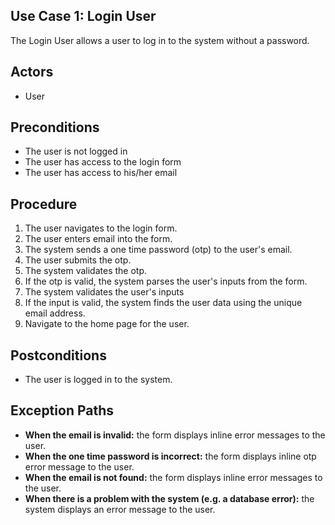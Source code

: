 Use Case 1: Login User
---
The Login User allows a user to log in to the system without a password.

Actors
---
* User

Preconditions
---
* The user is not logged in
* The user has access to the login form
* The user has access to his/her email

Procedure
---
1. The user navigates to the login form.
2. The user enters email into the form.
3. The system sends a one time password (otp) to the user's email.
4. The user submits the otp.
5. The system validates the otp.
6. If the otp is valid, the system parses the user's inputs from the form.
7. The system validates the user's inputs
8. If the input is valid, the system finds the user data using the unique email address.
9. Navigate to the home page for the user.

Postconditions
---
* The user is logged in to the system.

Exception Paths
---
* **When the email is invalid:** the form displays inline error messages to the user.
* **When the one time password is incorrect:** the form displays inline otp error message to the user.
* **When the email is not found:** the form displays inline error messages to the user.
* **When there is a problem with the system (e.g. a database error):** the system displays an error message to the user.